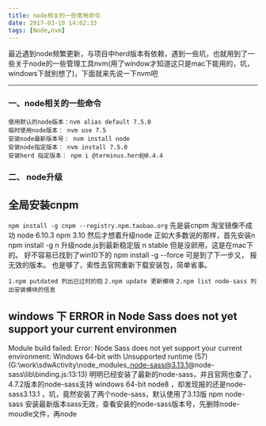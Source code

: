 ```yaml
---
title: node相关的一些常用命令
date: 2017-03-10 14:02:33
tags: [Node,nvm]
---
```

最近遇到node频繁更新，与项目中herd版本有依赖，遇到一些坑，也就用到了一些关于node的一些管理工具nvm(用了window才知道这只是mac下能用的，坑，windows下就别想了)，下面就来先说一下nvm吧<!--more-->
***
### 一、node相关的一些命令
```
使用默认的node版本：nvm alias default 7.5.0
临时使用node版本： nvm use 7.5
安装node最新版本号： nvm install node
安装node指定版本： nvm install 7.5.0
安装herd 指定版本： npm i @terminus.herd@0.4.4

```
### 二、 node升级


## 全局安装cnpm
`npm install -g cnpm --registry.npm.taobao.org`
先是装cnpm 淘宝镜像不成功
node 6.10.3
npm 3.10
然后才想着升级node
正如大多数说的那样，首先安装n
npm install -g n
升级node.js到最新稳定版
n stable
但是没卵用，这是在mac下的。
好不容易已找到了win10下的 npm install -g --force
可是到了下一步又， 报无效的版本。
也是够了，索性去官网重新下载安装包，简单省事。


`1.npm putdated 列出已过时的抱`
`2.npm update 更新模块`
`2.npm list node-sass 列出安装模块的信息`

## windows 下 ERROR in Node Sass does not yet support  your current environmen


Module build failed: Error: Node Sass does not yet support your current environment: Windows 64-bit with Unsupported runtime (57)
(G:\work\sdwActivity\node_modules\_node-sass@3.13.1@node-sass\lib\binding.js:13:13)
明明已经安装了最新的node-sass，并且官网也查了，4.7.2版本的node-sass支持 windows 64-bit node8 ，却发现报的还是node-sass3.13.1 ，坑，竟然安装了两个node-sass，默认使用了3.13版
npm node-sass 安装最新版本sass无效，查看安装的node-sass版本号，先删除node-moudle文件，再node

